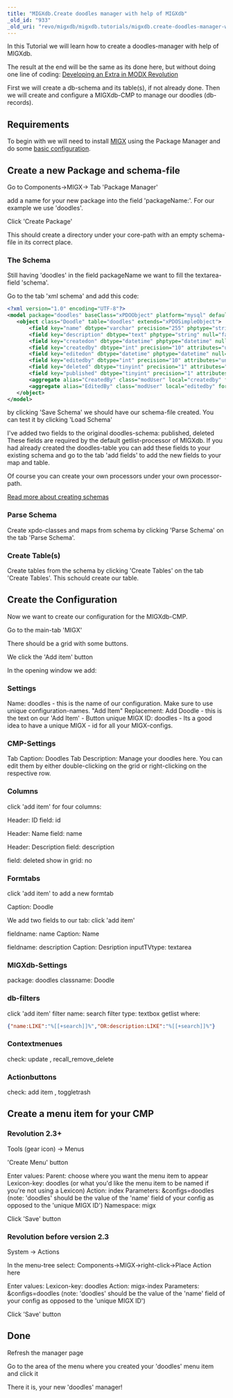 ```yaml
---
title: "MIGXdb.Create doodles manager with help of MIGXdb"
_old_id: "933"
_old_uri: "revo/migxdb/migxdb.tutorials/migxdb.create-doodles-manager-with-help-of-migxdb"
---
```


 In this Tutorial we will learn how to create a doodles-manager with help of MIGXdb.

 The result at the end will be the same as its done here, but without doing one line of coding: [Developing an Extra in MODX Revolution](case-studies-and-tutorials/developing-an-extra-in-modx-revolution "Developing an Extra in MODX Revolution")

 First we will create a db-schema and its table(s), if not already done. Then we will create and configure a MIGXdb-CMP to manage our doodles (db-records).

## Requirements

 To begin with we will need to install [MIGX](extras/migx "MIGX") using the Package Manager and do some [basic configuration](extras/migxdb/migxdb.configuration "MIGXdb.Configuration").

## Create a new Package and schema-file

 Go to Components->MIGX-> Tab 'Package Manager'

 add a name for your new package into the field 'packageName:'. For our example we use 'doodles'.

 Click 'Create Package'

 This should create a directory under your core-path with an empty schema-file in its correct place.

### The Schema

 Still having 'doodles' in the field packageName we want to fill the textarea-field 'schema'.

 Go to the tab 'xml schema' and add this code:

 ``` xml
<?xml version="1.0" encoding="UTF-8"?>
<model package="doodles" baseClass="xPDOObject" platform="mysql" defaultEngine="MyISAM" version="1.1">
    <object class="Doodle" table="doodles" extends="xPDOSimpleObject">
        <field key="name" dbtype="varchar" precision="255" phptype="string" null="false" default=""/>
        <field key="description" dbtype="text" phptype="string" null="false" default=""/>
        <field key="createdon" dbtype="datetime" phptype="datetime" null="true"/>
        <field key="createdby" dbtype="int" precision="10" attributes="unsigned" phptype="integer" null="false" default="0" />
        <field key="editedon" dbtype="datetime" phptype="datetime" null="true"/>
        <field key="editedby" dbtype="int" precision="10" attributes="unsigned" phptype="integer" null="false" default="0" />
        <field key="deleted" dbtype="tinyint" precision="1" attributes="unsigned" phptype="integer" null="false" default="0" />
        <field key="published" dbtype="tinyint" precision="1" attributes="unsigned" phptype="integer" null="false" default="0" />  
        <aggregate alias="CreatedBy" class="modUser" local="createdby" foreign="id" cardinality="one" owner="foreign"/>
        <aggregate alias="EditedBy" class="modUser" local="editedby" foreign="id" cardinality="one" owner="foreign"/>
    </object>
</model>
```

 by clicking 'Save Schema' we should have our schema-file created. You can test it by clicking 'Load Schema'

 I've added two fields to the original doodles-schema: published, deleted
 These fields are required by the default getlist-processor of MIGXdb.
 If you had already created the doodles-table you can add these fields to your existing schema and go to the tab 'add fields' to add the new fields to your map and table.

 Of course you can create your own processors under your own processor-path.

 [Read more about creating schemas](xpdo/getting-started/creating-a-model-with-xpdo/defining-a-schema "Defining a Schema")

### Parse Schema

Create xpdo-classes and maps from schema by clicking 'Parse Schema' on the tab 'Parse Schema'.

### Create Table(s)

Create tables from the schema by clicking 'Create Tables' on the tab 'Create Tables'. This schould create our table.

## Create the Configuration

 Now we want to create our configuration for the MIGXdb-CMP.

 Go to the main-tab 'MIGX'

 There should be a grid with some buttons.

 We click the 'Add item' button

 In the opening window we add:

### Settings

 Name: doodles - this is the name of our configuration. Make sure to use unique configuration-names.
 "Add Item" Replacement: Add Doodle - this is the text on our 'Add Item' - Button
 unique MIGX ID: doodles - Its a good idea to have a unique MIGX - id for all your MIGX-configs.

### CMP-Settings

 Tab Caption: Doodles
 Tab Description: Manage your doodles here. You can edit them by either double-clicking on the grid or right-clicking on the respective row.

### Columns

 click 'add item' for four columns:

 Header: ID
 field: id

 Header: Name
 field: name

 Header: Description
 field: description

 field: deleted
 show in grid: no

### Formtabs

 click 'add item' to add a new formtab

 Caption: Doodle

 We add two fields to our tab:
 click 'add item'

 fieldname: name
 Caption: Name

 fieldname: description
 Caption: Desription
 inputTVtype: textarea

### MIGXdb-Settings

 package: doodles
 classname: Doodle

### db-filters

 click 'add item'
 filter name: search
 filter type: textbox
 getlist where:

 ``` json
{"name:LIKE":"%[[+search]]%","OR:description:LIKE":"%[[+search]]%"}
```

### Contextmenues

 check: update , recall\_remove\_delete

### Actionbuttons

 check: add item , toggletrash

## Create a menu item for your CMP

### Revolution 2.3+

 Tools (gear icon) -> Menus

 'Create Menu' button

 Enter values:
 Parent: choose where you want the menu item to appear
 Lexicon-key: doodles (or what you'd like the menu item to be named if you're not using a Lexicon)
 Action: index
 Parameters: &configs=doodles (note: 'doodles' should be the value of the 'name' field of your config as opposed to the 'unique MIGX ID')
 Namespace: migx

 Click 'Save' button

### Revolution before version 2.3

 System -> Actions

 In the menu-tree select: Components->MIGX->right-click->Place Action here

 Enter values:
 Lexicon-key: doodles
 Action: migx-index
 Parameters: &configs=doodles (note: 'doodles' should be the value of the 'name' field of your config as opposed to the 'unique MIGX ID')

 Click 'Save' button

## Done

 Refresh the manager page

Go to the area of the menu where you created your 'doodles' menu item and click it

 There it is, your new 'doodles' manager!
